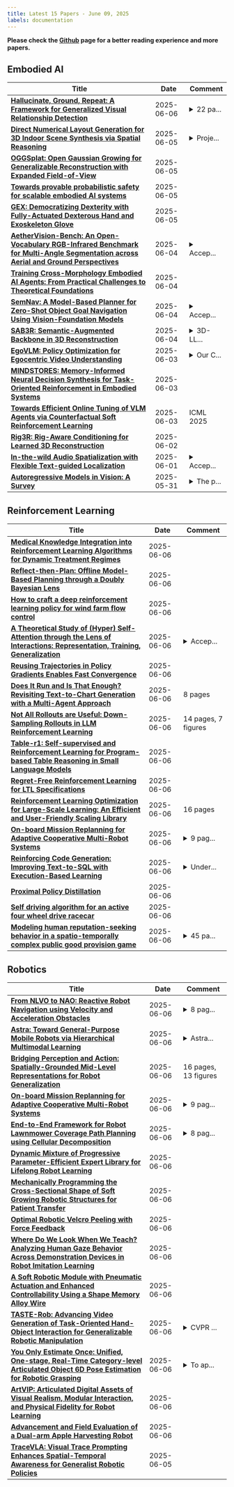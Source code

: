 ```yaml
---
title: Latest 15 Papers - June 09, 2025
labels: documentation
---
```

**Please check the [Github](https://github.com/zezhishao/MTS_Daily_ArXiv) page for a better reading experience and more papers.**

## Embodied AI
| **Title** | **Date** | **Comment** |
| --- | --- | --- |
| **[Hallucinate, Ground, Repeat: A Framework for Generalized Visual Relationship Detection](http://arxiv.org/abs/2506.05651v1)** | 2025-06-06 | <details><summary>22 pa...</summary><p>22 pages, 9 figures, 5 tables</p></details> |
| **[Direct Numerical Layout Generation for 3D Indoor Scene Synthesis via Spatial Reasoning](http://arxiv.org/abs/2506.05341v1)** | 2025-06-05 | <details><summary>Proje...</summary><p>Project Page: https://directlayout.github.io/</p></details> |
| **[OGGSplat: Open Gaussian Growing for Generalizable Reconstruction with Expanded Field-of-View](http://arxiv.org/abs/2506.05204v1)** | 2025-06-05 |  |
| **[Towards provable probabilistic safety for scalable embodied AI systems](http://arxiv.org/abs/2506.05171v1)** | 2025-06-05 |  |
| **[GEX: Democratizing Dexterity with Fully-Actuated Dexterous Hand and Exoskeleton Glove](http://arxiv.org/abs/2506.04982v1)** | 2025-06-05 |  |
| **[AetherVision-Bench: An Open-Vocabulary RGB-Infrared Benchmark for Multi-Angle Segmentation across Aerial and Ground Perspectives](http://arxiv.org/abs/2506.03709v1)** | 2025-06-04 | <details><summary>Accep...</summary><p>Accepted at Workshop on Foundation Models Meet Embodied Agents at CVPR 2025 (Non-archival Track)</p></details> |
| **[Training Cross-Morphology Embodied AI Agents: From Practical Challenges to Theoretical Foundations](http://arxiv.org/abs/2506.03613v1)** | 2025-06-04 |  |
| **[SemNav: A Model-Based Planner for Zero-Shot Object Goal Navigation Using Vision-Foundation Models](http://arxiv.org/abs/2506.03516v1)** | 2025-06-04 | <details><summary>Accep...</summary><p>Accepted at CVPR 2025 workshop - Foundation Models Meet Embodied Agents</p></details> |
| **[SAB3R: Semantic-Augmented Backbone in 3D Reconstruction](http://arxiv.org/abs/2506.02112v2)** | 2025-06-04 | <details><summary>3D-LL...</summary><p>3D-LLM/VLA @ CVPR2025 | Project page: https://uva-computer-vision-lab.github.io/sab3r/</p></details> |
| **[EgoVLM: Policy Optimization for Egocentric Video Understanding](http://arxiv.org/abs/2506.03097v1)** | 2025-06-03 | <details><summary>Our C...</summary><p>Our Code can be found at https://github.com/adityavavre/VidEgoVLM</p></details> |
| **[MINDSTORES: Memory-Informed Neural Decision Synthesis for Task-Oriented Reinforcement in Embodied Systems](http://arxiv.org/abs/2501.19318v4)** | 2025-06-03 |  |
| **[Towards Efficient Online Tuning of VLM Agents via Counterfactual Soft Reinforcement Learning](http://arxiv.org/abs/2505.03792v2)** | 2025-06-03 | ICML 2025 |
| **[Rig3R: Rig-Aware Conditioning for Learned 3D Reconstruction](http://arxiv.org/abs/2506.02265v1)** | 2025-06-02 |  |
| **[In-the-wild Audio Spatialization with Flexible Text-guided Localization](http://arxiv.org/abs/2506.00927v1)** | 2025-06-01 | <details><summary>Accep...</summary><p>Accepted by ACL 2025 main</p></details> |
| **[Autoregressive Models in Vision: A Survey](http://arxiv.org/abs/2411.05902v2)** | 2025-05-31 | <details><summary>The p...</summary><p>The paper is accepted by TMLR</p></details> |

## Reinforcement Learning
| **Title** | **Date** | **Comment** |
| --- | --- | --- |
| **[Medical Knowledge Integration into Reinforcement Learning Algorithms for Dynamic Treatment Regimes](http://arxiv.org/abs/2407.00364v2)** | 2025-06-06 |  |
| **[Reflect-then-Plan: Offline Model-Based Planning through a Doubly Bayesian Lens](http://arxiv.org/abs/2506.06261v1)** | 2025-06-06 |  |
| **[How to craft a deep reinforcement learning policy for wind farm flow control](http://arxiv.org/abs/2506.06204v1)** | 2025-06-06 |  |
| **[A Theoretical Study of (Hyper) Self-Attention through the Lens of Interactions: Representation, Training, Generalization](http://arxiv.org/abs/2506.06179v1)** | 2025-06-06 | <details><summary>Accep...</summary><p>Accepted to ICML 2025</p></details> |
| **[Reusing Trajectories in Policy Gradients Enables Fast Convergence](http://arxiv.org/abs/2506.06178v1)** | 2025-06-06 |  |
| **[Does It Run and Is That Enough? Revisiting Text-to-Chart Generation with a Multi-Agent Approach](http://arxiv.org/abs/2506.06175v1)** | 2025-06-06 | 8 pages |
| **[Not All Rollouts are Useful: Down-Sampling Rollouts in LLM Reinforcement Learning](http://arxiv.org/abs/2504.13818v2)** | 2025-06-06 | 14 pages, 7 figures |
| **[Table-r1: Self-supervised and Reinforcement Learning for Program-based Table Reasoning in Small Language Models](http://arxiv.org/abs/2506.06137v1)** | 2025-06-06 |  |
| **[Regret-Free Reinforcement Learning for LTL Specifications](http://arxiv.org/abs/2411.12019v2)** | 2025-06-06 |  |
| **[Reinforcement Learning Optimization for Large-Scale Learning: An Efficient and User-Friendly Scaling Library](http://arxiv.org/abs/2506.06122v1)** | 2025-06-06 | 16 pages |
| **[On-board Mission Replanning for Adaptive Cooperative Multi-Robot Systems](http://arxiv.org/abs/2506.06094v1)** | 2025-06-06 | <details><summary>9 pag...</summary><p>9 pages, 5 figures, 1 table</p></details> |
| **[Reinforcing Code Generation: Improving Text-to-SQL with Execution-Based Learning](http://arxiv.org/abs/2506.06093v1)** | 2025-06-06 | <details><summary>Under...</summary><p>Under review at EMNLP 2025</p></details> |
| **[Proximal Policy Distillation](http://arxiv.org/abs/2407.15134v2)** | 2025-06-06 |  |
| **[Self driving algorithm for an active four wheel drive racecar](http://arxiv.org/abs/2506.06077v1)** | 2025-06-06 |  |
| **[Modeling human reputation-seeking behavior in a spatio-temporally complex public good provision game](http://arxiv.org/abs/2506.06032v1)** | 2025-06-06 | <details><summary>45 pa...</summary><p>45 pages, 29 figures. arXiv admin note: substantial text overlap with arXiv:2103.04982</p></details> |

## Robotics
| **Title** | **Date** | **Comment** |
| --- | --- | --- |
| **[From NLVO to NAO: Reactive Robot Navigation using Velocity and Acceleration Obstacles](http://arxiv.org/abs/2506.06255v1)** | 2025-06-06 | <details><summary>8 pag...</summary><p>8 pages, 12 figures. arXiv admin note: text overlap with arXiv:2504.13637</p></details> |
| **[Astra: Toward General-Purpose Mobile Robots via Hierarchical Multimodal Learning](http://arxiv.org/abs/2506.06205v1)** | 2025-06-06 | <details><summary>Astra...</summary><p>Astra Technical Report</p></details> |
| **[Bridging Perception and Action: Spatially-Grounded Mid-Level Representations for Robot Generalization](http://arxiv.org/abs/2506.06196v1)** | 2025-06-06 | 16 pages, 13 figures |
| **[On-board Mission Replanning for Adaptive Cooperative Multi-Robot Systems](http://arxiv.org/abs/2506.06094v1)** | 2025-06-06 | <details><summary>9 pag...</summary><p>9 pages, 5 figures, 1 table</p></details> |
| **[End-to-End Framework for Robot Lawnmower Coverage Path Planning using Cellular Decomposition](http://arxiv.org/abs/2506.06028v1)** | 2025-06-06 | <details><summary>8 pag...</summary><p>8 pages, ICRA 2025, Workshop on Field Robotics</p></details> |
| **[Dynamic Mixture of Progressive Parameter-Efficient Expert Library for Lifelong Robot Learning](http://arxiv.org/abs/2506.05985v1)** | 2025-06-06 |  |
| **[Mechanically Programming the Cross-Sectional Shape of Soft Growing Robotic Structures for Patient Transfer](http://arxiv.org/abs/2505.11593v2)** | 2025-06-06 |  |
| **[Optimal Robotic Velcro Peeling with Force Feedback](http://arxiv.org/abs/2506.05812v1)** | 2025-06-06 |  |
| **[Where Do We Look When We Teach? Analyzing Human Gaze Behavior Across Demonstration Devices in Robot Imitation Learning](http://arxiv.org/abs/2506.05808v1)** | 2025-06-06 |  |
| **[A Soft Robotic Module with Pneumatic Actuation and Enhanced Controllability Using a Shape Memory Alloy Wire](http://arxiv.org/abs/2506.05741v1)** | 2025-06-06 |  |
| **[TASTE-Rob: Advancing Video Generation of Task-Oriented Hand-Object Interaction for Generalizable Robotic Manipulation](http://arxiv.org/abs/2503.11423v2)** | 2025-06-06 | <details><summary>CVPR ...</summary><p>CVPR 2025; Project Page: https://taste-rob.github.io</p></details> |
| **[You Only Estimate Once: Unified, One-stage, Real-Time Category-level Articulated Object 6D Pose Estimation for Robotic Grasping](http://arxiv.org/abs/2506.05719v1)** | 2025-06-06 | <details><summary>To ap...</summary><p>To appear in ICRA 2025</p></details> |
| **[ArtVIP: Articulated Digital Assets of Visual Realism, Modular Interaction, and Physical Fidelity for Robot Learning](http://arxiv.org/abs/2506.04941v2)** | 2025-06-06 |  |
| **[Advancement and Field Evaluation of a Dual-arm Apple Harvesting Robot](http://arxiv.org/abs/2506.05714v1)** | 2025-06-06 |  |
| **[TraceVLA: Visual Trace Prompting Enhances Spatial-Temporal Awareness for Generalist Robotic Policies](http://arxiv.org/abs/2412.10345v3)** | 2025-06-05 |  |

